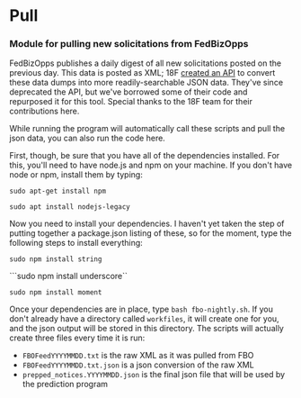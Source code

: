 # Pull
### Module for pulling new solicitations from FedBizOpps
FedBizOpps publishes a daily digest of all new solicitations posted on the previous day. This data is posted as XML; 18F [created an API](https://github.com/18F/fbopen) to convert these data dumps into more readily-searchable JSON data. They've since deprecated the API, but we've borrowed some of their code and repurposed it for this tool. Special thanks to the 18F team for their contributions here. 

While running the program will automatically call these scripts and pull the json data, you can also run the code here.

First, though, be sure that you have all of the dependencies installed. For this, you'll need to have node.js and npm on your machine. If you don't have node or npm, install them by typing:

```sudo apt-get install npm```

```sudo apt install nodejs-legacy```

Now you need to install your dependencies. I haven't yet taken the step of putting together a package.json listing of these, so for the moment, type the following steps to install everything:

```sudo npm install string```

```sudo npm install underscore``

```sudo npm install moment```

Once your dependencies are in place, type ```bash fbo-nightly.sh```. If you don't already have a directory called ```workfiles```, it will create one for you, and the json output will be stored in this directory. The scripts will actually create three files every time it is run: 
* ```FBOFeedYYYYMMDD.txt``` is the raw XML as it was pulled from FBO
* ```FBOFeedYYYYMMDD.txt.json``` is a json conversion of the raw XML
* ```prepped_notices.YYYYMMDD.json``` is the final json file that will be used by the prediction program